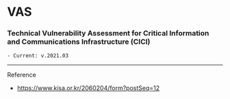 # VAS

### Technical Vulnerability Assessment for Critical Information and Communications Infrastructure (CICI)
    - Current: v.2021.03

---

Reference
- https://www.kisa.or.kr/2060204/form?postSeq=12
